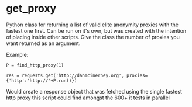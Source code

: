 get_proxy
=========


Python class for returning a list of valid elite anonymity proxies with the fastest
one first. Can be run on it's own, but was created with the intention of placing inside
other scripts. Give the class the number of proxies you want returned as an argument.

Example:

```P = find_http_proxy(1)```

```res = requests.get('http://danmcinerney.org', proxies={'http':'http://'+P.run()})```

Would create a response object that was fetched using the single fastest http proxy
this script could find amongst the 600+ it tests in parallel
